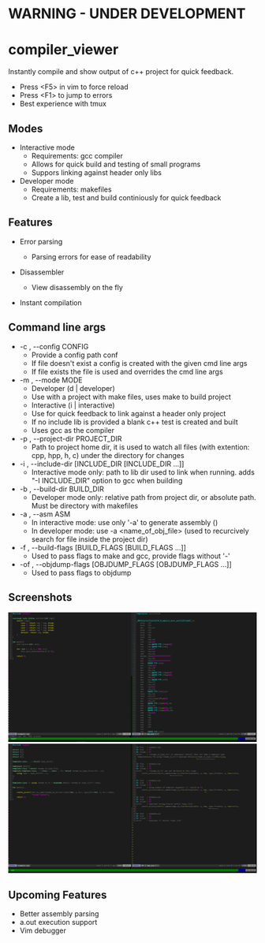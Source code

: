 # WARNING - UNDER DEVELOPMENT

# compiler_viewer

Instantly compile and show output of c++ project for quick feedback.

* Press \<F5> in vim to force reload
* Press \<F1> to jump to errors
* Best experience with tmux

## Modes
* Interactive mode
  * Requirements: gcc compiler
  * Allows for quick build and testing of small programs
  * Suppors linking against header only libs
* Developer mode
  * Requirements: makefiles
  * Create a lib, test and build continiously for quick feedback

## Features
* Error parsing
  * Parsing errors for ease of readability

* Disassembler
  * View disassembly on the fly

* Instant compilation

## Command line args
*  -c , --config CONFIG
    * Provide a config path conf
    * If file doesn't exist a config is created with the given cmd line args
    * If file exists the file is used and overrides the cmd line args
*  -m , --mode MODE
    * Developer (d | developer)
    * Use with a project with make files, uses make to build project
    * Interactive (i | interactive)
    * Use for quick feedback to link against a header only project
    * If no include lib is provided a blank c++ test is created and built
    * Uses gcc as the compiler
*  -p , --project-dir PROJECT_DIR
    * Path to project home dir, it is used to watch all files (with extention: cpp, hpp, h, c) under the directory for changes 
*  -i , --include-dir [INCLUDE_DIR [INCLUDE_DIR ...]]
    * Interactive mode only: path to lib dir used to link when running. adds "-I INCLUDE_DIR" option to gcc when building
*  -b , --build-dir BUILD_DIR
    * Developer mode only: relative path from project dir, or absolute path. Must be directory with makefiles
*  -a , --asm ASM
    * In interactive mode: use only '-a' to generate assembly ()
    * In developer mode: use -a <name_of_obj_file> (used to recurcively search for file inside the project dir)
*  -f , --build-flags [BUILD_FLAGS [BUILD_FLAGS ...]]
    * Used to pass flags to make and gcc, provide flags without '-' 
*  -of , --objdump-flags [OBJDUMP_FLAGS [OBJDUMP_FLAGS ...]]
    * Used to pass flags to objdump

## Screenshots
![Alt text](/docs/compiler_viewer_developer_asm.PNG/?raw=true "Developer Mode ASM")
![Alt text](/docs/compiler_viewer_developer_error.PNG/?raw=true "Developer Mode ERROR")

## Upcoming Features
* Better assembly parsing
* a.out execution support
* Vim debugger
